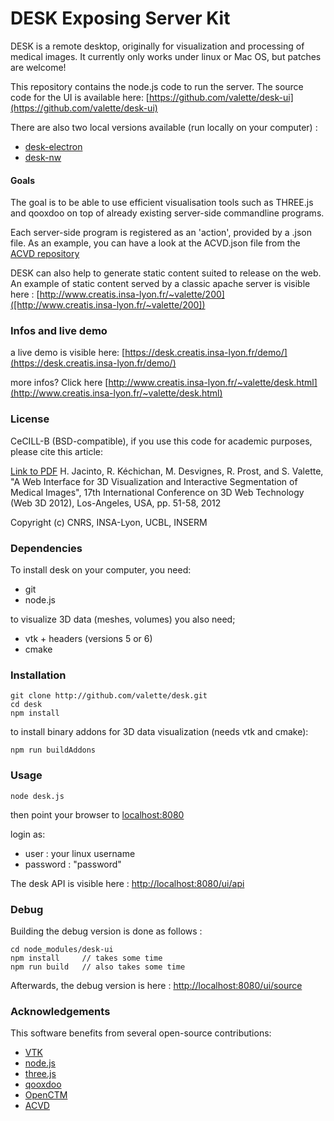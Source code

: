 DESK Exposing Server Kit
========================

DESK  is a remote desktop, originally for visualization and processing of medical images. It currently only works under linux or Mac OS, but patches are welcome!

This repository contains the node.js code to run the server. The source code for the UI is available here: [https://github.com/valette/desk-ui](https://github.com/valette/desk-ui)

There are also two local versions available (run locally on your computer) : 
* [desk-electron](https://github.com/valette/desk-electron)
* [desk-nw](https://github.com/valette/desk-nw)

#### Goals ####

The goal is to be able to use efficient visualisation tools such as THREE.js and qooxdoo on top of already existing server-side commandline programs.

Each server-side program is registered as an 'action', provided by a .json file. As an example, you can have a look at the ACVD.json file from the [ACVD repository](https://github.com/valette/ACVD)

DESK can also help to generate static content suited to release on the web. An example of static content served by a classic apache server is visible here : [http://www.creatis.insa-lyon.fr/~valette/200]([http://www.creatis.insa-lyon.fr/~valette/200])

### Infos and live demo ###

a live demo is visible here: [https://desk.creatis.insa-lyon.fr/demo/](https://desk.creatis.insa-lyon.fr/demo/)

more infos? Click here [http://www.creatis.insa-lyon.fr/~valette/desk.html](http://www.creatis.insa-lyon.fr/~valette/desk.html)

### License ###
CeCILL-B (BSD-compatible), if you use this code for academic purposes, please cite this article:

[Link to PDF](http://hal.archives-ouvertes.fr/hal-00732335) H. Jacinto, R. Kéchichan, M. Desvignes, R. Prost, and S. Valette, "A Web Interface for 3D Visualization and Interactive Segmentation of Medical Images", 17th International Conference on 3D Web Technology (Web 3D 2012), Los-Angeles, USA, pp. 51-58, 2012

Copyright (c) CNRS, INSA-Lyon, UCBL, INSERM

### Dependencies ###
To install desk on your computer, you need:
* git
* node.js

to visualize 3D data (meshes, volumes) you also need;

* vtk + headers (versions 5 or 6)
* cmake

### Installation ###
	git clone http://github.com/valette/desk.git
	cd desk
	npm install

to install binary addons for 3D data visualization (needs vtk and cmake):

	npm run buildAddons

### Usage ###

	node desk.js

then point your browser to [localhost:8080](http://localhost:8080)

login as:
- user : your linux username
- password : "password"

The desk API is visible here :  [http://localhost:8080/ui/api](http://localhost:8080/ui/api)

### Debug ###
Building the debug version is done as follows : 

	cd node_modules/desk-ui
	npm install		// takes some time
	npm run build	// also takes some time

Afterwards, the debug version is here : [http://localhost:8080/ui/source](http://localhost:8080/ui/source)

### Acknowledgements ###

This software benefits from several open-source contributions:
* [VTK](http://www.vtk.org/)
* [node.js](http://www.nodejs.org/)
* [three.js](http://www.threejs.org/)
* [qooxdoo](http://www.qooxdoo.org/)
* [OpenCTM](http://openctm.sourceforge.net/)
* [ACVD](http://github.com/valette/ACVD.git)
